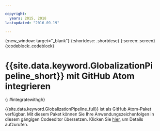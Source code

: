 ```yaml
---

copyright:
  years: 2015, 2018
lastupdated: "2016-09-19"

---
```


{:new_window: target="_blank"}
{:shortdesc: .shortdesc}
{:screen:.screen}
{:codeblock:.codeblock}

# {{site.data.keyword.GlobalizationPipeline_short}} mit GitHub Atom integrieren
{: #integratewithgh}

{{site.data.keyword.GlobalizationPipeline_full}} ist als GitHub Atom-Paket verfügbar. Mit diesem Paket können Sie Ihre Anwendungszeichenfolgen in diesem gängigen Codeeditor übersetzen. Klicken Sie [hier](https://atom.io/packages/gp-atom), um Details aufzurufen. 
